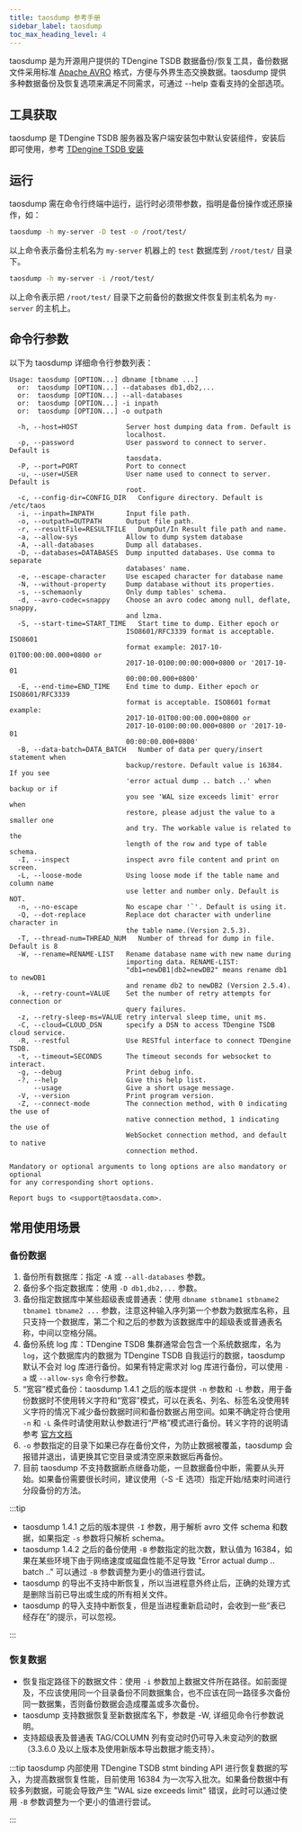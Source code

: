 ```yaml
---
title: taosdump 参考手册
sidebar_label: taosdump
toc_max_heading_level: 4
---
```


taosdump 是为开源用户提供的 TDengine TSDB 数据备份/恢复工具，备份数据文件采用标准 [Apache AVRO](https://avro.apache.org/) 格式，方便与外界生态交换数据。taosdump 提供多种数据备份及恢复选项来满足不同需求，可通过 --help 查看支持的全部选项。

## 工具获取

taosdump 是 TDengine TSDB 服务器及客户端安装包中默认安装组件，安装后即可使用，参考 [TDengine TSDB 安装](../../../get-started/)

## 运行

taosdump 需在命令行终端中运行，运行时必须带参数，指明是备份操作或还原操作，如：

``` bash
taosdump -h my-server -D test -o /root/test/
```

以上命令表示备份主机名为 `my-server` 机器上的 `test` 数据库到 `/root/test/` 目录下。

``` bash
taosdump -h my-server -i /root/test/
```

以上命令表示把 `/root/test/` 目录下之前备份的数据文件恢复到主机名为 `my-server` 的主机上。

## 命令行参数

以下为 taosdump 详细命令行参数列表：

```
Usage: taosdump [OPTION...] dbname [tbname ...]
  or:  taosdump [OPTION...] --databases db1,db2,...
  or:  taosdump [OPTION...] --all-databases
  or:  taosdump [OPTION...] -i inpath
  or:  taosdump [OPTION...] -o outpath

  -h, --host=HOST            Server host dumping data from. Default is
                             localhost.
  -p, --password             User password to connect to server. Default is
                             taosdata.
  -P, --port=PORT            Port to connect
  -u, --user=USER            User name used to connect to server. Default is
                             root.
  -c, --config-dir=CONFIG_DIR   Configure directory. Default is /etc/taos
  -i, --inpath=INPATH        Input file path.
  -o, --outpath=OUTPATH      Output file path.
  -r, --resultFile=RESULTFILE   DumpOut/In Result file path and name.
  -a, --allow-sys            Allow to dump system database
  -A, --all-databases        Dump all databases.
  -D, --databases=DATABASES  Dump inputted databases. Use comma to separate
                             databases' name.
  -e, --escape-character     Use escaped character for database name
  -N, --without-property     Dump database without its properties.
  -s, --schemaonly           Only dump tables' schema.
  -d, --avro-codec=snappy    Choose an avro codec among null, deflate, snappy,
                             and lzma.
  -S, --start-time=START_TIME   Start time to dump. Either epoch or
                             ISO8601/RFC3339 format is acceptable. ISO8601
                             format example: 2017-10-01T00:00:00.000+0800 or
                             2017-10-0100:00:00:000+0800 or '2017-10-01
                             00:00:00.000+0800'
  -E, --end-time=END_TIME    End time to dump. Either epoch or ISO8601/RFC3339
                             format is acceptable. ISO8601 format example:
                             2017-10-01T00:00:00.000+0800 or
                             2017-10-0100:00:00.000+0800 or '2017-10-01
                             00:00:00.000+0800'
  -B, --data-batch=DATA_BATCH   Number of data per query/insert statement when
                             backup/restore. Default value is 16384. If you see
                             'error actual dump .. batch ..' when backup or if
                             you see 'WAL size exceeds limit' error when
                             restore, please adjust the value to a smaller one
                             and try. The workable value is related to the
                             length of the row and type of table schema.
  -I, --inspect              inspect avro file content and print on screen.
  -L, --loose-mode           Using loose mode if the table name and column name
                             use letter and number only. Default is NOT.
  -n, --no-escape            No escape char '`'. Default is using it.
  -Q, --dot-replace          Replace dot character with underline character in
                             the table name.(Version 2.5.3).
  -T, --thread-num=THREAD_NUM   Number of thread for dump in file. Default is 8
  -W, --rename=RENAME-LIST   Rename database name with new name during
                             importing data. RENAME-LIST: 
                             "db1=newDB1|db2=newDB2" means rename db1 to newDB1
                             and rename db2 to newDB2 (Version 2.5.4).
  -k, --retry-count=VALUE    Set the number of retry attempts for connection or
                             query failures.
  -z, --retry-sleep-ms=VALUE retry interval sleep time, unit ms.
  -C, --cloud=CLOUD_DSN      specify a DSN to access TDengine TSDB cloud service.
  -R, --restful              Use RESTful interface to connect TDengine TSDB.
  -t, --timeout=SECONDS      The timeout seconds for websocket to interact.
  -g, --debug                Print debug info.
  -?, --help                 Give this help list.
      --usage                Give a short usage message.
  -V, --version              Print program version.
  -Z, --connect-mode         The connection method, with 0 indicating the use of 
                             native connection method, 1 indicating the use of 
                             WebSocket connection method, and default to native 
                             connection method.

Mandatory or optional arguments to long options are also mandatory or optional
for any corresponding short options.

Report bugs to <support@taosdata.com>.
```

## 常用使用场景

### 备份数据

1. 备份所有数据库：指定 `-A` 或 `--all-databases` 参数。
2. 备份多个指定数据库：使用 `-D db1,db2,...` 参数。
3. 备份指定数据库中某些超级表或普通表：使用 `dbname stbname1 stbname2 tbname1 tbname2 ...` 参数，注意这种输入序列第一个参数为数据库名称，且只支持一个数据库，第二个和之后的参数为该数据库中的超级表或普通表名称，中间以空格分隔。
4. 备份系统 log 库：TDengine TSDB 集群通常会包含一个系统数据库，名为 `log`，这个数据库内的数据为 TDengine TSDB 自我运行的数据，taosdump 默认不会对 log 库进行备份。如果有特定需求对 log 库进行备份，可以使用 `-a` 或 `--allow-sys` 命令行参数。
5. “宽容”模式备份：taosdump 1.4.1 之后的版本提供 `-n` 参数和 `-L` 参数，用于备份数据时不使用转义字符和“宽容”模式，可以在表名、列名、标签名没使用转义字符的情况下减少备份数据时间和备份数据占用空间。如果不确定符合使用 `-n` 和 `-L` 条件时请使用默认参数进行“严格”模式进行备份。转义字符的说明请参考 [官方文档](../../taos-sql/escape)
6. `-o` 参数指定的目录下如果已存在备份文件，为防止数据被覆盖，taosdump 会报错并退出，请更换其它空目录或清空原来数据后再备份。
7. 目前 taosdump 不支持数据断点继备功能，一旦数据备份中断，需要从头开始。如果备份需要很长时间，建议使用（-S -E 选项）指定开始/结束时间进行分段备份的方法。

:::tip

- taosdump 1.4.1 之后的版本提供 `-I` 参数，用于解析 avro 文件 schema 和数据，如果指定 `-s` 参数将只解析 schema。
- taosdump 1.4.2 之后的备份使用 `-B` 参数指定的批次数，默认值为 16384，如果在某些环境下由于网络速度或磁盘性能不足导致 "Error actual dump .. batch .." 可以通过 `-B` 参数调整为更小的值进行尝试。
- taosdump 的导出不支持中断恢复，所以当进程意外终止后，正确的处理方式是删除当前已导出或生成的所有相关文件。
- taosdump 的导入支持中断恢复，但是当进程重新启动时，会收到一些“表已经存在”的提示，可以忽视。

:::

### 恢复数据

- 恢复指定路径下的数据文件：使用 `-i` 参数加上数据文件所在路径。如前面提及，不应该使用同一个目录备份不同数据集合，也不应该在同一路径多次备份同一数据集，否则备份数据会造成覆盖或多次备份。  
- taosdump 支持数据恢复至新数据库名下，参数是 -W, 详细见命令行参数说明。
- 支持超级表及普通表 TAG/COLUMN 列有变动时仍可导入未变动列的数据（3.3.6.0 及以上版本及使用新版本导出数据才能支持）。

:::tip
taosdump 内部使用 TDengine TSDB stmt binding API 进行恢复数据的写入，为提高数据恢复性能，目前使用 16384 为一次写入批次。如果备份数据中有较多列数据，可能会导致产生 "WAL size exceeds limit" 错误，此时可以通过使用 `-B` 参数调整为一个更小的值进行尝试。

:::
